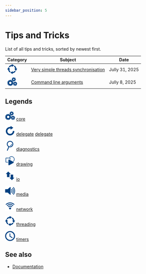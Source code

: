```yaml
---
sidebar_position: 5
---
```


# Tips and Tricks

List of all tips and tricks, sorted by newest first.

| Category | Subject                                                                                                           | Date              |
| ---------------------------------------------------------------------------------------------------------------------------- | -------------------------------------------------------------------------------------------------------------- | ----------------- |
| [![threading](/pictures/xtd.threading.png)](https://gammasoft71.github.io/xtd/reference_guides/latest/group__threading.html) | [Very simple threads synchronisation](/docs/documentation/tips_and_tricks/very_simple_threads_synchronisation) | Jully 31, 2025    |
| [![core](/pictures/xtd.core.png)](https://gammasoft71.github.io/xtd/reference_guides/latest/group__xtd__core.html)           | [Command line arguments](/docs/documentation/tips_and_tricks/command_line_arguments)                           | Jully 8, 2025     |

## Legends

[![core](/pictures/xtd.core.png)](https://gammasoft71.github.io/xtd/reference_guides/latest/group__xtd__core.html) 
[core](https://gammasoft71.github.io/xtd/reference_guides/latest/group__xtd__core.html)

[![delegates](/pictures/xtd.delegates.png)](/docs/documentation/Guides/xtd.core/Types%20overview/delegates) 
[delegate](/docs/documentation/Guides/xtd.core/Types%20overview/delegates) [delegate](https://gammasoft71.github.io/xtd/reference_guides/latest/classxtd_1_1delegate_3_01result__t_07arguments__t_8_8_8_08_4.html)

[![diagnostics](/pictures/xtd.diagnostics.png)](https://gammasoft71.github.io/xtd/reference_guides/latest/group__diagnostics.html)
[diagnostics](https://gammasoft71.github.io/xtd/reference_guides/latest/group__diagnostics.html)

[![drawing](/pictures/xtd.drawing.png)](/docs/documentation/Guides/xtd.drawing/drawing)
[drawing](/docs/documentation/Guides/xtd.drawing/drawing)

[![io](/pictures/xtd.io.png)](/docs/documentation/Guides/xtd.core/Common%20I%3AO%20tasks)
[io](/docs/documentation/Guides/xtd.core/Common%20I%3AO%20tasks)

[![media](/pictures/xtd.media.png)](https://gammasoft71.github.io/xtd/reference_guides/latest/group__media.html)
[media](https://gammasoft71.github.io/xtd/reference_guides/latest/group__media.html)

[![net](/pictures/xtd.net.png)](/docs/documentation/Guides/xtd.core/Networking/network_programming)
[network](/docs/documentation/Guides/xtd.core/Networking/network_programming)

[![threading](/pictures/xtd.threading.png)](https://gammasoft71.github.io/xtd/reference_guides/latest/group__threading.html)
[threading](https://gammasoft71.github.io/xtd/reference_guides/latest/group__threading.html)

[![timers](/pictures/xtd.timers.png)](https://gammasoft71.github.io/xtd/reference_guides/latest/group__timers.html)
[timers](https://gammasoft71.github.io/xtd/reference_guides/latest/group__timers.html)

## See also

* [Documentation](/docs/documentation)
